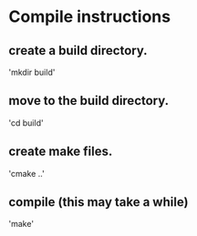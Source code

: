 # Compile instructions

## create a build directory.

'mkdir build'

## move to the build directory.

'cd build'

## create make files.

'cmake ..'

## compile (this may take a while)

'make'
